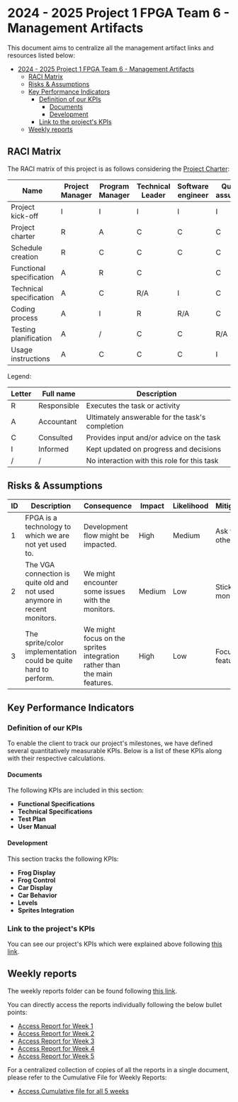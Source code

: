 # 2024 - 2025 Project 1 FPGA Team 6 - Management Artifacts

This document aims to centralize all the management artifact links and resources listed below:

- [2024 - 2025 Project 1 FPGA Team 6 - Management Artifacts](#2024---2025-project-1-fpga-team-6---management-artifacts)
  - [RACI Matrix](#raci-matrix)
  - [Risks \& Assumptions](#risks--assumptions)
  - [Key Performance Indicators](#key-performance-indicators)
    - [Definition of our KPIs](#definition-of-our-kpis)
      - [Documents](#documents)
      - [Development](#development)
    - [Link to the project's KPIs](#link-to-the-projects-kpis)
  - [Weekly reports](#weekly-reports)

## RACI Matrix

The RACI matrix of this project is as follows considering the [Project Charter](./project_charter.md):

| Name                     | Project Manager | Program Manager | Technical Leader | Software engineer | Quality assurance | Technical Writer | Client |
| ------------------------ | --------------- | --------------- | ---------------- | ----------------- | ----------------- | ---------------- | ------ |
| Project kick-off         | I               | I               | I                | I                 | I                 | I                | R      |
| Project charter          | R               | A               | C                | C                 | C                 | C                | I      |
| Schedule creation        | R               | C               | C                | C                 | C                 | C                | /      |
| Functional specification | A               | R               | C                |                   | C                 | /                | C      |
| Technical specification  | A               | C               | R/A              | I                 | C                 | /                | C      |
| Coding process           | A               | I               | R                | R/A               | C                 | /                | /      |
| Testing planification    | A               | /               | C                | C                 | R/A               | I                | /      |
| Usage instructions       | A               | C               | C                | C                 | I                 | R/A              | I      |

Legend:

| Letter | Full name   | Description                                     |
| ------ | ----------- | ----------------------------------------------- |
| R      | Responsible | Executes the task or activity                   |
| A      | Accountant  | Ultimately answerable for the task's completion |
| C      | Consulted   | Provides input and/or advice on the task        |
| I      | Informed    | Kept updated on progress and decisions          |
| /      | /           | No interaction with this role for this task     |

## Risks & Assumptions

| ID  | Description                                                                   | Consequence                                                       | Impact   | Likelihood | Mitigation/Avoidance                                                                |
| --- | ----------------------------------------------------------------------------- | ----------------------------------------------------------------- | -------- | ---------- | ----------------------------------------------------------------------------------- |
| 1   | FPGA is a technology to which we are not yet used to.                           | Development flow might be impacted.                                | High     | Medium     | Ask for help to the other team members.                                              |
| 2   | The VGA connection is quite old and not used anymore in recent monitors.                             | We might encounter some issues with the monitors.             | Medium   | Low        | Stick to a single monitor. |
| 3   | The sprite/color implementation could be quite hard to perform. | We might focus on the sprites integration rather than the main features. | High     | Low        | Focus on the main features.                        |

## Key Performance Indicators

### Definition of our KPIs

To enable the client to track our project's milestones, we have defined several quantitatively measurable KPIs. Below is a list of these KPIs along with their respective calculations.

#### Documents

The following KPIs are included in this section:

- **Functional Specifications**
- **Technical Specifications**
- **Test Plan**
- **User Manual**

#### Development

This section tracks the following KPIs:

- **Frog Display**
- **Frog Control**
- **Car Display**
- **Car Behavior**
- **Levels**
- **Sprites Integration**

### Link to the project's KPIs

You can see our project's KPIs which were explained above following [this link](https://docs.google.com/spreadsheets/d/1pW0lcJmaklLvV69xaQg9A9HL7gVH3gwBpeU3l1J2H7I/edit?usp=sharing).

## Weekly reports

The weekly reports folder can be found following [this link](/Documents/Management/WeeklyReports/).

You can directly access the reports individually following the below bullet points:

- [Access Report for Week 1](/Documents/Management/WeeklyReports/week1.md)
- [Access Report for Week 2](/Documents/Management/WeeklyReports/week2.md)
- [Access Report for Week 3](/Documents/Management/WeeklyReports/week3.md)
- [Access Report for Week 4](/Documents/Management/WeeklyReports/week4.md)
- [Access Report for Week 5](/Documents/Management/WeeklyReports/week5.md)

For a centralized collection of copies of all the reports in a single document, please refer to the Cumulative File for Weekly Reports:

- [Access Cumulative file for all 5 weeks](/Documents/Management/WeeklyReports/cumulative.md)
